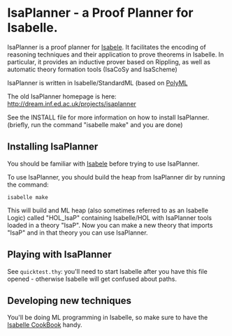 # IsaPlanner - a Proof Planner for Isabelle.

IsaPlanner is a proof planner for [Isabele](http://isabelle.in.tum.de/). It
facilitates the encoding of reasoning techniques and their application to prove
theorems in Isabelle. In particular, it provides an inductive prover based on
Rippling, as well as automatic theory formation tools (IsaCoSy and IsaScheme)

IsaPlanner is written in Isabelle/StandardML (based on
[PolyML](http://www.polyml.org/)

The old IsaPlanner homepage is here: http://dream.inf.ed.ac.uk/projects/isaplanner

See the INSTALL file for more information on how to install
IsaPlanner. (briefly, run the command "isabelle make" and you are
done)

## Installing IsaPlanner

You should be familiar with [Isabele](http://isabelle.in.tum.de/) before trying
to use IsaPlanner.

To use IsaPlanner, you should build the heap from IsaPlanner dir by running the command:

```
isabelle make
```

This will build and ML heap (also sometimes referred to as an Isabelle Logic)
called "HOL_IsaP" containing Isabelle/HOL with IsaPlanner tools loaded in a
theory "IsaP". Now you can make a new theory that imports "IsaP" and in that
theory you can use IsaPlanner.


## Playing with IsaPlanner

See `quicktest.thy`: you'll need to start Isabelle after you have this
file opened - otherwise Isabelle will get confused about paths.


## Developing new techniques

You'll be doing ML programming in Isabelle, so make sure to have the [Isabelle CookBook](http://www.dcs.kcl.ac.uk/staff/urbanc/Cookbook/) handy.
